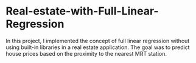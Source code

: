 # Real-estate-with-Full-Linear-Regression
In this project, I implemented the concept of full linear regression without using built-in libraries in a real estate application. The goal was to predict house prices based on the proximity to the nearest MRT station.
